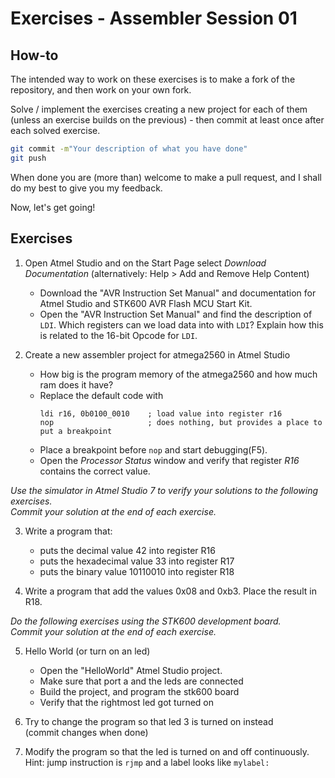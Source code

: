 Exercises - Assembler Session 01
================================

How-to
------
The intended way to work on these exercises is to make a fork of the repository, and then work on your own fork. 

Solve / implement the exercises creating a new project for each of them (unless an exercise builds on the previous) - then commit at least once after each solved exercise.

```sh
git commit -m"Your description of what you have done"
git push
```

When done you are (more than) welcome to make a pull request, and I shall do my best to give you my feedback.

Now, let's get going!

Exercises
---------

1. Open Atmel Studio and on the Start Page select *Download Documentation* (alternatively: Help > Add and Remove Help Content)
    * Download the "AVR Instruction Set Manual" and documentation for Atmel Studio and STK600 AVR Flash MCU Start Kit.
    * Open the "AVR Instruction Set Manual" and find the description of `LDI`. Which registers can we load data into with `LDI`? Explain how this is related to the 16-bit Opcode for `LDI`.

1. Create a new assembler project for atmega2560 in Atmel Studio
    * How big is the program memory of the atmega2560 and how much ram does it have?
    * Replace the default code with 
        ```avrasm 
        ldi r16, 0b0100_0010    ; load value into register r16
        nop                     ; does nothing, but provides a place to put a breakpoint
        ```  
    * Place a breakpoint before `nop` and start debugging(F5). 
    * Open the *Processor Status* window and verify that register *R16* contains the correct value.


*Use the simulator in Atmel Studio 7 to verify your solutions to the following exercises.  
Commit your solution at the end of each exercise.*

3. Write a program that:
    * puts the decimal value 42 into register R16
    * puts the hexadecimal value 33 into register R17
    * puts the binary value 10110010 into register R18

1. Write a program that add the values 0x08 and 0xb3. Place the result in R18.

*Do the following exercises using the STK600 development board.  
Commit your solution at the end of each exercise.*

5. Hello World (or turn on an led)
    * Open the "HelloWorld" Atmel Studio project.
    * Make sure that port a and the leds are connected
    * Build the project, and program the stk600 board
    * Verify that the rightmost led got turned on

1. Try to change the program so that led 3 is turned on instead  
    (commit changes when done)

1. Modify the program so that the led is turned on and off continuously.  
    Hint: jump instruction is `rjmp` and a label looks like `mylabel:`  